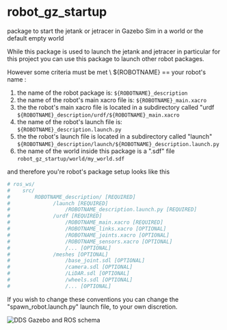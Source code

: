 # robot_gz_startup
package to start the jetank or jetracer in Gazebo Sim in a world or the default empty world

While this package is used to launch the jetank and jetracer in particular for this project you can use this package to launch other robot packages. 

However some criteria must be met \ 
${ROBOTNAME} == your robot's name :
  1. the name of the robot package is:
     ```${ROBOTNAME}_description```
  1. the name of the robot's main xacro file is:
     ```${ROBOTNAME}_main.xacro```
  1. the the robot's main xacro file is located in a subdirectory called "urdf
     ```${ROBOTNAME}_description/urdf/${ROBOTNAME}_main.xacro```
  1. the name of the robot's launch file is:
     ```${ROBOTNAME}_description.launch.py```
  1. the the robot's launch file is located in a subdirectory called "launch"
     ```${ROBOTNAME}_description/launch/${ROBOTNAME}_description.launch.py```
  1. the name of the world inside this package is a ".sdf" file
     ```robot_gz_startup/world/my_world.sdf```
    
and therefore you're robot's package setup looks like this
```sh
# ros_ws/
#    src/
#        ROBOTNAME_description/ [REQUIRED]
#              /launch [REQUIRED]
#                  /ROBOTNAME_description.launch.py [REQUIRED]
#              /urdf [REQUIRED]
#                  /ROBOTNAME_main.xacro [REQUIRED]
#                  /ROBOTNAME_links.xacro [OPTIONAL]
#                  /ROBOTNAME_joints.xacro [OPTIONAL]
#                  /ROBOTNAME_sensors.xacro [OPTIONAL]
#                  /... [OPTIONAL]
#              /meshes [OPTIONAL]
#                  /base_joint.sdl [OPTIONAL]
#                  /camera.sdl [OPTIONAL]
#                  /LiDAR.sdl [OPTIONAL]
#                  /wheels.sdl [OPTIONAL]
#                  /... [OPTIONAL]
```
 

If you wish to change these conventions you can change the "spawn_robot.launch.py" launch file, to your own discretion.  

![DDS Gazebo and ROS schema](.assets/DDS_and_ROS2_and_Gazebo_Sim.svg)


